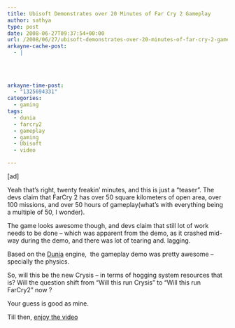 ```yaml
---
title: Ubisoft Demonstrates over 20 Minutes of Far Cry 2 Gameplay
author: sathya
type: post
date: 2008-06-27T09:37:54+00:00
url: /2008/06/27/ubisoft-demonstrates-over-20-minutes-of-far-cry-2-gameplay/
arkayne-cache-post:
  - |
    
    
    
    
arkayne-time-post:
  - "1325694331"
categories:
  - gaming
tags:
  - dunia
  - farcry2
  - gameplay
  - gaming
  - Ubisoft
  - video

---
```

[ad]

Yeah that&#8217;s right, twenty freakin&#8217; minutes, and this is just a &#8220;teaser&#8221;. The devs claim that FarCry 2 has over 50 square kilometers of open area, over 100 missions, and over 50 hours of gameplay(what&#8217;s with everything being a multiple of 50, I wonder).

The game looks awesome though, and devs claim that still lot of work needs to be done &#8211; which was apparent from the demo, as it crashed mid-way during the demo, and there was lot of tearing and. lagging.

Based on the [Dunia][1] engine,  the gameplay demo was pretty awesome &#8211; specially the physics.

So, will this be the new Crysis &#8211; in terms of hogging system resources that is? Will the question shift from &#8220;Will this run Crysis&#8221; to &#8220;Will this run FarCry2&#8221; now ?

Your guess is good as mine.

Till then, [enjoy the video][2]

 [1]: http://www.farcry2-hq.com/news,54,far-cry-2-dunia-engine.htm
 [2]: http://www.shacknews.com/onearticle.x/53316
